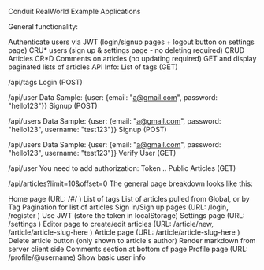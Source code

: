 Conduit RealWorld Example Applications

General functionality:

Authenticate users via JWT (login/signup pages + logout button on settings page) CRU* users (sign up & settings page - no deleting required) CRUD Articles CR*D Comments on articles (no updating required) GET and display paginated lists of articles API Info: List of tags (GET)

/api/tags Login (POST)

/api/user Data Sample: {user: {email: "a@gmail.com", password: "hello123"}} Signup (POST)

/api/users Data Sample: {user: {email: "a@gmail.com", password: "hello123", username: "test123"}} Signup (POST)

/api/users Data Sample: {user: {email: "a@gmail.com", password: "hello123", username: "test123"}} Verify User (GET)

/api/user You need to add authorization: Token .. Public Articles (GET)

/api/articles?limit=10&offset=0 The general page breakdown looks like this:

Home page (URL: /#/ ) List of tags List of articles pulled from Global, or by Tag Pagination for list of articles Sign in/Sign up pages (URL: /login, /register ) Use JWT (store the token in localStorage) Settings page (URL: /settings ) Editor page to create/edit articles (URL: /article/new, /article/article-slug-here ) Article page (URL: /article/article-slug-here ) Delete article button (only shown to article's author) Render markdown from server client side Comments section at bottom of page Profile page (URL: /profile/@username) Show basic user info